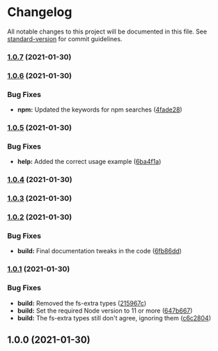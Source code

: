 # Changelog

All notable changes to this project will be documented in this file. See [standard-version](https://github.com/conventional-changelog/standard-version) for commit guidelines.

### [1.0.7](https://github.com/entrostat/terminal-csv-splitter/compare/v1.0.6...v1.0.7) (2021-01-30)

### [1.0.6](https://github.com/entrostat/terminal-csv-splitter/compare/v1.0.5...v1.0.6) (2021-01-30)


### Bug Fixes

* **npm:** Updated the keywords for npm searches ([4fade28](https://github.com/entrostat/terminal-csv-splitter/commit/4fade285b06bd6c16acf75291a7ce7bb836d28c3))

### [1.0.5](https://github.com/entrostat/terminal-csv-splitter/compare/v1.0.4...v1.0.5) (2021-01-30)


### Bug Fixes

* **help:** Added the correct usage example ([6ba4f1a](https://github.com/entrostat/terminal-csv-splitter/commit/6ba4f1aba018703eecc2f5a03a1d9eb38e5cd526))

### [1.0.4](https://github.com/entrostat/terminal-csv-splitter/compare/v1.0.3...v1.0.4) (2021-01-30)

### [1.0.3](https://github.com/entrostat/terminal-csv-splitter/compare/v1.0.2...v1.0.3) (2021-01-30)

### [1.0.2](https://github.com/entrostat/terminal-csv-splitter/compare/v1.0.1...v1.0.2) (2021-01-30)


### Bug Fixes

* **build:** Final documentation tweaks in the code ([6fb86dd](https://github.com/entrostat/terminal-csv-splitter/commit/6fb86dddb45d46ee4aebbcbd7bb0921a20622f00))

### [1.0.1](https://github.com/entrostat/terminal-csv-splitter/compare/v1.0.0...v1.0.1) (2021-01-30)


### Bug Fixes

* **build:** Removed the fs-extra types ([215967c](https://github.com/entrostat/terminal-csv-splitter/commit/215967c635dfe1ca218cd8d72faaaa1504ad0709))
* **build:** Set the required Node version to 11 or more ([647b667](https://github.com/entrostat/terminal-csv-splitter/commit/647b66788f7b351c6cd2936a8ba39a7d2a402137))
* **build:** The fs-extra types still don't agree, ignoring them ([c6c2804](https://github.com/entrostat/terminal-csv-splitter/commit/c6c2804f5ad8eec1d5859190625c33e9b97da1c5))

## 1.0.0 (2021-01-30)
